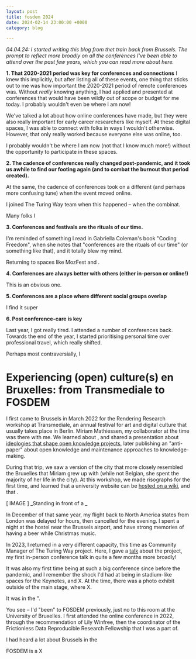 ```yaml
---
layout: post
title: fosdem 2024
date: 2024-02-14 23:00:00 +0000
category: blog

---
```


_04.04.24: I started writing this blog from thet train back from Brussels. The prompt to reflect more broadly on all the conferences I've been able to attend over the past few years, which you can read more about here._ 

**1. That 2020-2021 period was key for conferences and connections**
I knew this implicitly, but after listing all of these events, one thing that sticks out to me was how important the 2020-2021 period of remote conferences was. Without _really_ knowing anything, I had applied and presented at conferences that would have been wildly out of scope or budget for me today. I probably wouldn't even be where I am now!

We've talked a lot about how online conferences have made, but they were also really important for early career researchers like myself. At these digital spaces, I was able to connect with folks in ways I wouldn't otherwise. However, that only really worked because everyone else was online, too. 

I probably wouldn't be where I am now (not that I know much more!) without the opportunity to participate in these spaces.

**2. The cadence of conferences really changed post-pandemic, and it took us awhile to find our footing again (and to combat the burnout that period created).**

At the same, the cadence of conferences took on a different (and perhaps more confusing tune) when the event moved online.

I joined The Turing Way team when this happened – when the combinat.

Many folks I 

**3. Conferences and festivals are the rituals of our time.**

I'm reminded of something I read in Gabriella Coleman's book "Coding Freedom", when she notes that "conferences are the rituals of our time" (or something like that), and it totally blew my mind. 

Returning to spaces like MozFest and . 

**4. Conferences are always better with others (either in-person or online!)**

This is an obvious one.

**5. Conferences are a place where different social groups overlap**

I find it super 

**6. Post conference-care is key**

Last year, I got really tired. I attended a number of conferences back. Towards the end of the year, I started prioritising personal time over professional travel, which really shifted. 



Perhaps most contraversially, I
# Experiencing (open) culture(s) en Bruxelles: from Transmediale to FOSDEM

I first came to Brussels in March 2022 for the Rendering Research workshop at Transmediale, an annual festival for art and digital culture that usually takes place in Berlin. Miriam Mathiessen, my collaborator at the time was there with me. We learned about , and shared a presentation about [ideologies that shape open knowledge projects](), later publishing an "anti-paper" about open knowledge and maintenance approaches to knowledge-making. 

During that trip, we saw a version of the city that more closely resembled the Bruxelles that Miriam grew up with (while not Belgian, she spent the majority of her life in the city). At this workshop, we made risographs for the first time, and learned that a university website can be [hosted on a wiki](https://wiki.erg.be/m/), and that .

[ IMAGE ]
_Standing in front of a _

In December of that same year, my flight back to North America states from London was delayed for hours, then cancelled for the evening. I spent a night at the hostel near the Brussels airport, and have strong memories of having a beer while Christmas music.

In 2023, I returned in a very different capacity, this time as Community Manager of The Turing Way project. Here, I gave a [talk]() about the project, my first in-person conference talk in quite a few months more broadly! 

It was also my first time being at such a big conference since before the pandemic, and I remember the shock I'd had at being in stadium-like spaces for the Keynotes, and X. At the time, there was a photo exhibit outside of the main stage, where X.

It was in the ". 

You see – I'd "been" to FOSDEM previously, just no to this room at the University of Bruxelles. I first attended the online conference in 2022, through the recommendation of Lily Winfree, then the coordinator of the Frictionless Data Reproducible Research Fellowship that I was a part of. 

I had heard a lot about Brussels in the 

FOSDEM is a X

